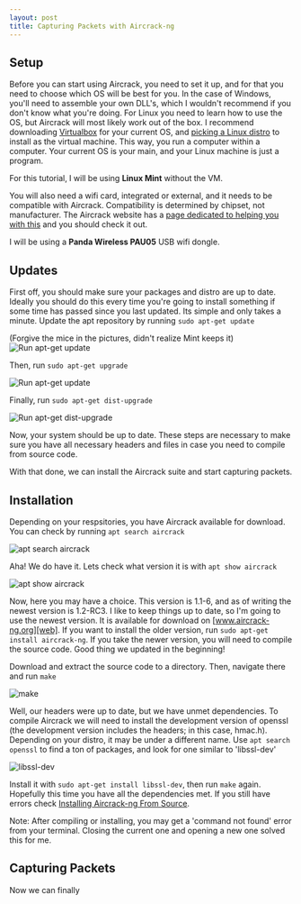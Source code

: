 ```yaml
---
layout: post
title: Capturing Packets with Aircrack-ng
---
```


## Setup

Before you can start using Aircrack, you need to set it up, and for that you
 need to choose which OS will be best for you. In the case of Windows, you'll
 need to assemble your own DLL's, which I wouldn't recommend if you don't know
 what you're doing. For Linux you need to learn how to use the OS, but Aircrack
 will most likely work out of the box. I recommend downloading [Virtualbox][VB]
 for your current OS, and [picking a Linux distro][distro] to install as the
 virtual machine. This way, you run a computer within a computer. Your current
 OS is your main, and your Linux machine is just a program.

 For this tutorial, I will be using **Linux Mint** without the VM.

You will also need a wifi card, integrated or external, and it needs to be
 compatible with Aircrack. Compatibility is determined by chipset, not
 manufacturer. The Aircrack website has a
 [page dedicated to helping you with this][drivers] and you should check it out.

 I will be using a **Panda Wireless PAU05** USB wifi dongle.

## Updates

First off, you should make sure your packages and distro are up to date. Ideally
 you should do this every time you're going to install something if some time
 has passed since you last updated. Its simple and only takes a minute. Update
 the apt repository by running `sudo apt-get update`

(Forgive the mice in the pictures, didn't realize Mint keeps it)
![Run apt-get update](/images/Capturing-Packets-Aircrack/1-apt-update.png)

Then, run `sudo apt-get upgrade`

![Run apt-get update](/images/Capturing-Packets-Aircrack/2-apt-upgrade.png)

Finally, run `sudo apt-get dist-upgrade`

![Run apt-get dist-upgrade](/images/Capturing-Packets-Aircrack/3-apt-dist-upgrade.png)

Now, your system should be up to date. These steps are necessary to make sure
 you have all necessary headers and files in case you need to compile from
 source code.

With that done, we can install the Aircrack suite and start capturing packets.

## Installation

Depending on your respsitories, you have Aircrack available for download. You
 can check by running `apt search aircrack`

![apt search aircrack](/images/Capturing-Packets-Aircrack/4-apt-search-aircrack.png)

Aha! We do have it. Lets check what version it is with `apt show aircrack`

![apt show aircrack](/images/Capturing-Packets-Aircrack/5-apt-show-aircrack.png)

Now, here you may have a choice. This version is 1.1-6, and as of writing the
 newest version is 1.2-RC3. I like to keep things up to date, so I'm going to
 use the newest version. It is available for download on [www.aircrack-ng.org][web].
 If you want to install the older version, run `sudo apt-get install aircrack-ng`.
 If you take the newer version, you will need to compile the source code. Good
 thing we updated in the beginning!

Download and extract the source code to a directory. Then, navigate there and
 run `make`

 ![make](/images/Capturing-Packets-Aircrack/7-openssl.png)

Well, our headers were up to date, but we have unmet dependencies. To compile
 Aircrack we will need to install the development version of openssl
 (the development version includes the headers; in this case, hmac.h).
 Depending on your distro, it may be under a different name. Use
 `apt search openssl` to find a ton of packages, and look for one similar to
 'libssl-dev'

 ![libssl-dev](/images/Capturing-Packets-Aircrack/9-libssl-dev.png)

Install it with `sudo apt-get install libssl-dev`, then run `make` again.
 Hopefully this time you have all the dependencies met. If you still have errors
 check [Installing Aircrack-ng From Source][deps].

Note: After compiling or installing, you may get a 'command not found' error
 from your terminal. Closing the current one and opening a new one solved this
 for me.

## Capturing Packets

Now we can finally 


<!--- References --->

[VB]: https://www.virtualbox.org/wiki/Downloads
[distro]: http://www.howtogeek.com/191207/10-of-the-most-popular-linux-distributions-compared/
[drivers]: [http://www.aircrack-ng.org/doku.php?id=compatibility_drivers]
[web]: [http://www.aircrack-ng.org]
[deps]: [http://www.aircrack-ng.org/doku.php?id=install_aircrack#installing_aircrack-ng_from_source]
